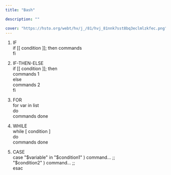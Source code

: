 ```yaml
---
title: "Bash"

description: ""

cover: "https://hsto.org/webt/hv/j_/81/hvj_81nnk7sst8bq3eclmlzkfec.png"
---
```


1. IF  
if [[ condition ]]; then
commands  
fi 

2. IF-THEN-ELSE    
if [[ condition ]]; then  
commands 1  
else  
commands 2  
fi  

3. FOR  
for var in list  
do  
commands 
done  

4. WHILE  
while [ condition ]  
do  
commands 
done  

5. CASE  
case "$variable" in  
"$condition1" ) command... ;;  
"$condition2" ) command... ;;  
esac  